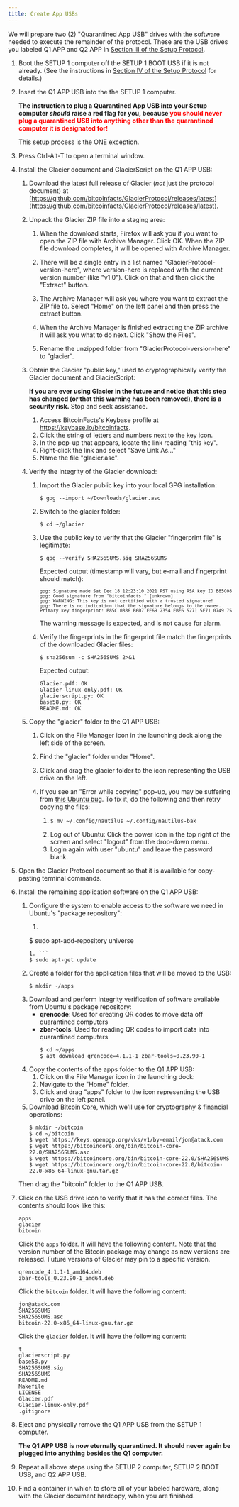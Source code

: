 ```yaml
---
title: Create App USBs
---
```


We will prepare two (2) "Quarantined App USB"
drives with the software needed to execute the remainder of the protocol.
These are the USB drives you labeled <span class="qapp">Q1 APP</span> and <span class="qapp">Q2 APP</span> in [Section III of the Setup Protocol](../../setup/quarantined-hardware/).

1. Boot the SETUP 1 computer off the <span class="setupboot">SETUP 1 BOOT</span> USB if it is not
already. (See the instructions in [Section IV of the Setup Protocol](../../setup/create-boot-usb/) for details.)
1. Insert the <span class="qapp">Q1 APP</span> USB into the the SETUP 1 computer.

    **The instruction to plug a Quarantined App USB into your Setup computer
    *should* raise a red flag for you, because <span style="color: red;">you should never plug a quarantined
    USB into anything other than the quarantined computer it is designated for!</span>**

    This setup process is the ONE exception.

1. Press Ctrl-Alt-T to open a terminal window.
1. Install the Glacier document and GlacierScript on the <span class="qapp">Q1 APP</span> USB:

    1. Download the latest full release of Glacier (*not* just the protocol
    document) at
    [https://github.com/bitcoinfacts/GlacierProtocol/releases/latest](https://github.com/bitcoinfacts/GlacierProtocol/releases/latest).
    1. Unpack the Glacier ZIP file into a staging area:

        1. When the download starts, Firefox will ask you if you want to open the
        ZIP file with Archive Manager. Click OK. When the ZIP file download completes, it will be opened with Archive Manager.

        1. There will be a single entry in a list named
        "GlacierProtocol-<span class="primary">version-here</span>", where
        <span class="primary">version-here</span> is replaced with
        the current version number (like "v1.0"). Click on that and then click
        the "Extract" button.
        1. The Archive Manager will ask you where you want to extract the ZIP
        file to. Select "Home" on the left panel and then press the extract button.
        1. When the Archive Manager is finished extracting the ZIP archive it
        will ask you what to do next. Click "Show the Files".
        1. Rename the unzipped folder from "GlacierProtocol-<span class="primary">version-here</span>" to
        "glacier".

    1. Obtain the Glacier "public key," used to cryptographically verify the
    Glacier document and GlacierScript:

        **If you are ever using Glacier in the future and notice that this step
        has changed (or that this warning has been removed), there is a
        security risk.** Stop and seek assistance.

        1. Access BitcoinFacts's Keybase profile at <https://keybase.io/bitcoinfacts>.
        1. Click the string of letters and numbers next to the key icon.
        1. In the pop-up that appears, locate the link reading "this key".
        1. Right-click the link and select "Save Link As..."
        1. Name the file "glacier.asc".

    1. Verify the integrity of the Glacier download:

        1. Import the Glacier public key into your local GPG installation:
           ```
           $ gpg --import ~/Downloads/glacier.asc
           ```
        1. Switch to the glacier folder:
           ```
           $ cd ~/glacier
           ```
        1. Use the public key to verify that the Glacier "fingerprint file" is
        legitimate:
           ```
           $ gpg --verify SHA256SUMS.sig SHA256SUMS
           ```
           Expected output (timestamp will vary, but
           e-mail and fingerprint should match):
           <pre>
           <span style="font-size: 10px;">gpg: Signature made Sat Dec 18 12:23:10 2021 PST using RSA key ID B85C0836B6D7EE692354EBE652715E71074975D5
           gpg: Good signature from "bitcoinfacts <bitcoinfacts1@protonmail.com>" [unknown]
           gpg: WARNING: This key is not certified with a trusted signature!
           gpg: There is no indication that the signature belongs to the owner.
           Primary key fingerprint: B85C 0836 B6D7 EE69 2354 EBE6 5271 5E71 0749 75D5</span>
           </pre>

           The warning message is expected, and is not cause for alarm.

        1. Verify the fingerprints in the fingerprint file match the fingerprints
        of the downloaded Glacier files:
           ```
           $ sha256sum -c SHA256SUMS 2>&1
           ```
           Expected output:
           ```
           Glacier.pdf: OK
           Glacier-linux-only.pdf: OK
           glacierscript.py: OK
           base58.py: OK
           README.md: OK
           ```

    1. Copy the "glacier" folder to the <span class="qapp">Q1 APP</span> USB:
        1. Click on the File Manager icon in the launching dock along the left
        side of the screen.
        1. Find the "glacier" folder under "Home".
        1. Click and drag the glacier folder to the icon representing the USB
        drive on the left.
        1. If you see an "Error while copying" pop-up, you may be suffering from
        [this Ubuntu bug](https://bugs.launchpad.net/ubuntu/+source/nautilus/+bug/1021375).
        To fix it, do the following and then retry copying the files:

            1.  
                ```
                $ mv ~/.config/nautilus ~/.config/nautilus-bak
                ```
            1. Log out of Ubuntu: Click the power icon in the top right of the
            screen and select "logout" from the drop-down menu.
            1. Login again with user "ubuntu" and leave the password blank.

1. Open the Glacier Protocol document so that it is available for copy-pasting terminal commands.
1. Install the remaining application software on the <span class="qapp">Q1 APP</span> USB:
    1. Configure the system to enable access to the software we need in Ubuntu's
    "package repository":
        1. ```
        $ sudo apt-add-repository universe
        ```
        1. ```
        $ sudo apt-get update
        ```
    1. Create a folder for the application files that will be moved to the
    USB:
        ```
        $ mkdir ~/apps
        ```
    1. Download and perform integrity verification of software available from Ubuntu's package repository:
        * **qrencode**: Used for creating QR codes to move data off quarantined
        computers
        * **zbar-tools**: Used for reading QR codes to import data into quarantined
        computers
            ```
            $ cd ~/apps
            $ apt download qrencode=4.1.1-1 zbar-tools=0.23.90-1
            ```
    1.  Copy the contents of the apps folder to the <span class="qapp">Q1 APP</span> USB:
        1. Click on the File Manager icon in the launching dock:
        1. Navigate to the "Home" folder.
        1. Click and drag "apps" folder to the icon representing
        the USB drive on the left panel.
    1. Download [Bitcoin Core](https://bitcoincore.org/), which we'll use for cryptography & financial operations:
        ```
        $ mkdir ~/bitcoin
        $ cd ~/bitcoin
        $ wget https://keys.openpgp.org/vks/v1/by-email/jon@atack.com
        $ wget https://bitcoincore.org/bin/bitcoin-core-22.0/SHA256SUMS.asc
        $ wget https://bitcoincore.org/bin/bitcoin-core-22.0/SHA256SUMS
        $ wget https://bitcoincore.org/bin/bitcoin-core-22.0/bitcoin-22.0-x86_64-linux-gnu.tar.gz
        ```
    Then drag the "bitcoin" folder to the <span class="qapp">Q1 APP</span> USB.
1. Click on the USB drive icon to verify that it has the correct files. The
contents should look like this:
    ```
    apps
    glacier
    bitcoin
    ```

    Click the `apps` folder. It will have the following content.
    Note that the version number of the Bitcoin package may change as new
    versions are released. Future versions of Glacier may pin to a specific
    version.

    ```
    qrencode_4.1.1-1_amd64.deb
    zbar-tools_0.23.90-1_amd64.deb
    ```

    Click the `bitcoin` folder. It will have the following content:
    ```
    jon@atack.com
    SHA256SUMS
    SHA256SUMS.asc
    bitcoin-22.0-x86_64-linux-gnu.tar.gz
    ```

    Click the `glacier` folder. It will have the following content:
    ```
    t
    glacierscript.py
    base58.py
    SHA256SUMS.sig
    SHA256SUMS
    README.md
    Makefile
    LICENSE
    Glacier.pdf
    Glacier-linux-only.pdf
    .gitignore
    ```
1. Eject and physically remove the <span class="qapp">Q1 APP</span> USB from the SETUP 1 computer.

    **The <span class="qapp">Q1 APP</span> USB is now eternally quarantined. It should never again be
    plugged into anything besides the Q1 computer.**

1. Repeat all above steps using the SETUP 2 computer, <span class="setupboot">SETUP 2 BOOT</span> USB, and <span class="qapp">Q2 APP</span> USB.
1. Find a container in which to store all of your labeled hardware, along
with the Glacier document hardcopy, when you are finished.
